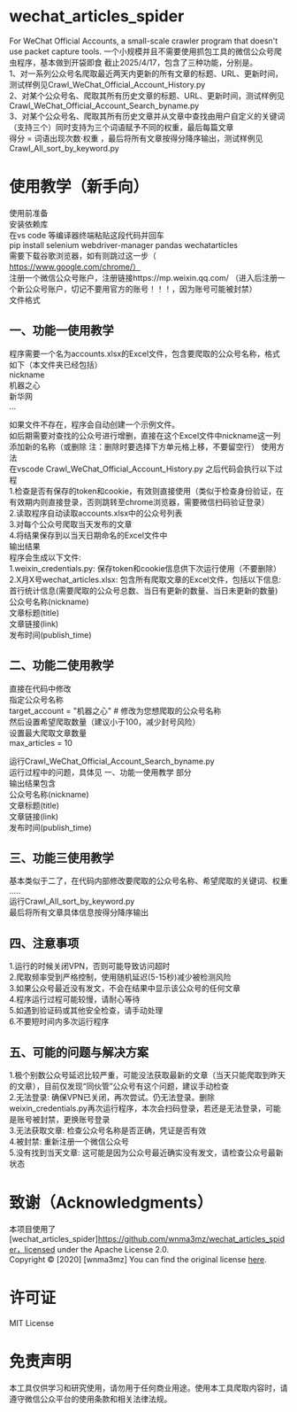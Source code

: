 # wechat_articles_spider
For WeChat Official Accounts, a small-scale crawler program that doesn't use packet capture tools.
一个小规模并且不需要使用抓包工具的微信公众号爬虫程序，基本做到开袋即食
截止2025/4/17，包含了三种功能，分别是。   
1、对一系列公众号名爬取最近两天内更新的所有文章的标题、URL、更新时间，测试样例见Crawl_WeChat_Official_Account_History.py  
2、对某个公众号名、爬取其所有历史文章的标题、URL、更新时间，测试样例见Crawl_WeChat_Official_Account_Search_byname.py  
3、对某个公众号名、爬取其所有历史文章并从文章中查找由用户自定义的关键词（支持三个）同时支持为三个词语赋予不同的权重，最后每篇文章  
得分 = 词语出现次数·权重 ，最后将所有文章按得分降序输出，测试样例见Crawl_All_sort_by_keyword.py  

# 使用教学（新手向）

使用前准备  
安装依赖库  
在vs code 等编译器终端粘贴这段代码并回车  
pip install selenium webdriver-manager pandas wechatarticles     
需要下载谷歌浏览器，如有则跳过这一步（ https://www.google.com/chrome/）    
注册一个微信公众号账户，注册链接https://mp.weixin.qq.com/ （进入后注册一个新公众号账户，切记不要用官方的账号！！！，因为账号可能被封禁）    
文件格式  

## 一、功能一使用教学
程序需要一个名为accounts.xlsx的Excel文件，包含要爬取的公众号名称，格式如下（本文件夹已经包括）  
nickname  
机器之心  
新华网  
...   

如果文件不存在，程序会自动创建一个示例文件。   
如后期需要对查找的公众号进行增删，直接在这个Excel文件中nickname这一列添加新的名称（或删除 注：删除时要选择下方单元格上移，不要留空行）
使用方法   
在vscode Crawl_WeChat_Official_Account_History.py 之后代码会执行以下过程  
1.检查是否有保存的token和cookie，有效则直接使用（类似于检查身份验证，在有效期内则直接登录，否则跳转至chrome浏览器，需要微信扫码验证登录）  
2.读取程序自动读取accounts.xlsx中的公众号列表  
3.对每个公众号爬取当天发布的文章  
4.将结果保存到以当天日期命名的Excel文件中   
输出结果  
程序会生成以下文件:   
1.weixin_credentials.py: 保存token和cookie信息供下次运行使用（不要删除）   
2.X月X号wechat_articles.xlsx: 包含所有爬取文章的Excel文件，包括以下信息:   
首行统计信息(需要爬取的公众号总数、当日有更新的数量、当日未更新的数量)    
公众号名称(nickname)  
文章标题(title)  
文章链接(link)   
发布时间(publish_time)  

## 二、功能二使用教学
直接在代码中修改  
指定公众号名称  
    target_account = "机器之心"  # 修改为您想爬取的公众号名称   
然后设置希望爬取数量（建议小于100，减少封号风险）  
设置最大爬取文章数量   
    max_articles = 10   
    
运行Crawl_WeChat_Official_Account_Search_byname.py   
运行过程中的问题，具体见 一、功能一使用教学 部分   
输出结果包含   
公众号名称(nickname)   
文章标题(title)   
文章链接(link)   
发布时间(publish_time)  

## 三、功能三使用教学
基本类似于二了，在代码内部修改要爬取的公众号名称、希望爬取的关键词、权重   
.....  
运行Crawl_All_sort_by_keyword.py   
最后将所有文章具体信息按得分降序输出   


## 四、注意事项
1.运行的时候关闭VPN，否则可能导致访问超时  
2.爬取频率受到严格控制，使用随机延迟(5-15秒)减少被检测风险   
3.如果公众号最近没有发文，不会在结果中显示该公众号的任何文章   
4.程序运行过程可能较慢，请耐心等待   
5.如遇到验证码或其他安全检查，请手动处理   
6.不要短时间内多次运行程序   


## 五、可能的问题与解决方案
  
1.极个别数公众号延迟比较严重，可能没法获取最新的文章（当天只能爬取到昨天的文章），目前仅发现“同伙管”公众号有这个问题，建议手动检查   
2.无法登录: 确保VPN已关闭，再次尝试。仍无法登录。删除weixin_credentials.py再次运行程序，本次会扫码登录，若还是无法登录，可能是账号被封禁，更换账号登录   
3.无法获取文章: 检查公众号名称是否正确，凭证是否有效   
4.被封禁: 重新注册一个微信公众号   
5.没有找到当天文章: 这可能是因为公众号最近确实没有发文，请检查公众号最新状态   

# 致谢（Acknowledgments）
本项目使用了 [wechat_articles_spider]https://github.com/wnma3mz/wechat_articles_spider，licensed under the Apache License 2.0.  
Copyright © [2020] [wnma3mz]
You can find the original license [here](https://www.apache.org/licenses/LICENSE-2.0).

# 许可证
MIT License
# 免责声明
本工具仅供学习和研究使用，请勿用于任何商业用途。使用本工具爬取内容时，请遵守微信公众平台的使用条款和相关法律法规。
